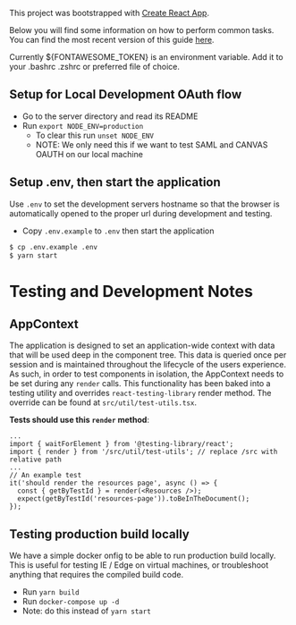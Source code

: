 This project was bootstrapped with [Create React App](https://github.com/facebookincubator/create-react-app).

Below you will find some information on how to perform common tasks.<br>
You can find the most recent version of this guide [here](https://github.com/facebookincubator/create-react-app/blob/master/packages/react-scripts/template/README.md).

Currently \${FONTAWESOME_TOKEN} is an environment variable.
Add it to your .bashrc .zshrc or preferred file of choice.

## Setup for Local Development OAuth flow

- Go to the server directory and read its README
- Run `export NODE_ENV=production`
  - To clear this run `unset NODE_ENV`
  - NOTE: We only need this if we want to test SAML and CANVAS OAUTH on our local machine

## Setup .env, then start the application

Use `.env` to set the development servers hostname so that the browser is automatically opened to the proper url during development and testing.

- Copy `.env.example` to `.env` then start the application

```sh
$ cp .env.example .env
$ yarn start
```

# Testing and Development Notes

## AppContext

The application is designed to set an application-wide context with data that will be used deep in the component tree. This data is queried once per session and is maintained throughout the lifecycle of the users experience. As such, in order to test components in isolation, the AppContext needs to be set during any `render` calls. This functionality has been baked into a testing utility and overrides `react-testing-library` render method. The override can be found at `src/util/test-utils.tsx`.

**Tests should use this `render` method**:

    ...
    import { waitForElement } from '@testing-library/react';
    import { render } from '/src/util/test-utils'; // replace /src with relative path
    ...
    // An example test
    it('should render the resources page', async () => {
      const { getByTestId } = render(<Resources />);
      expect(getByTestId('resources-page')).toBeInTheDocument();
    });

## Testing production build locally

We have a simple docker onfig to be able to run production build locally. This is useful for testing IE / Edge on virtual machines, or troubleshoot anything that requires the compiled build code.

- Run `yarn build`
- Run `docker-compose up -d`
- Note: do this instead of `yarn start`
